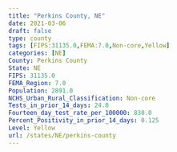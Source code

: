 ```yaml
---
title: "Perkins County, NE"
date: 2021-03-06
draft: false
type: county
tags: [FIPS:31135.0,FEMA:7.0,Non-core,Yellow]
categories: [NE]
County: Perkins County
State: NE
FIPS: 31135.0
FEMA_Region: 7.0
Population: 2891.0
NCHS_Urban_Rural_Classification: Non-core
Tests_in_prior_14_days: 24.0
Fourteen_day_test_rate_per_100000: 830.0
Percent_Positivity_in_prior_14_days: 0.125
Level: Yellow
url: /states/NE/perkins-county
---
```



